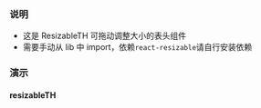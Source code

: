 ### 说明

-   这是 ResizableTH 可拖动调整大小的表头组件
-   需要手动从 lib 中 import，依赖`react-resizable`请自行安装依赖

### 演示

#### resizableTH

```js {"codepath": "resizableTH.jsx"}
```
